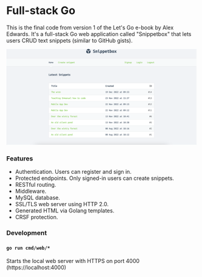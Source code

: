 # Full-stack Go

This is the final code from version 1 of the Let's Go e-book by Alex Edwards. It's a full-stack Go web application called "Snippetbox" that lets users CRUD text snippets (similar to GitHub gists).

<img width="500" src="./letsGo.png" />

### Features

- Authentication. Users can register and sign in.
- Protected endpoints. Only signed-in users can create snippets.
- RESTful routing.
- Middleware.
- MySQL database.
- SSL/TLS web server using HTTP 2.0.
- Generated HTML via Golang templates.
- CRSF protection.

### Development

#### `go run cmd/web/*`

Starts the local web server with HTTPS on port 4000 (https://localhost:4000)